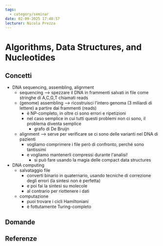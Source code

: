 ```yaml
---
tags:
  - category/seminar
date: 02-09-2025 17:48:57
lecturer: Nicola Prezza
---
```

# Algorithms, Data Structures, and Nucleotides
## Concetti
- DNA sequencing, assembling, alignment
	- sequencing --> spezzare il DNA in frammenti salvati in file come stringhe di A,C,G,T chiamati reads
	- (genome) assembling --> ricostruisci l'intero genoma (3 miliardi di lettere) a partire dai frammenti (reads)
		- è NP-completo, in oltre ci sono errori e ripetizioni
		- nel caso semplice in cui tutti questi problemi non ci sono, il problema diventa semplice
			- grafo di De Bruijn
	- alignment --> serve per verificare se ci sono delle varianti nel DNA di pazienti
		- vogliamo comprimere i file però di confronto, perché sono tantissimi
		- e vogliamo mantenerli compressi durante l'analisi!
			- si può fare usando la magia delle compact data structures
- DNA computing
	- salvataggio file
		- converti binario in quaternario, usando tecniche di correzione degli errori (la sintesi non è perfetta)
		- e poi fai la sintesi su molecole
		- al contrario per riottenere i dati
	- computazione
		- puoi trovare i cicli Hamiltoniani
		- è fottutamente Turing-completo

## Domande

## Referenze